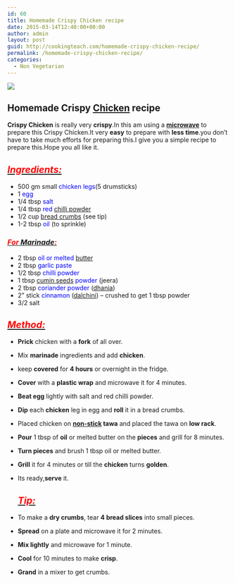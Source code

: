 ```yaml
---
id: 60
title: Homemade Crispy Chicken recipe
date: 2015-03-14T12:40:00+00:00
author: admin
layout: post
guid: http://cookingteach.com/homemade-crispy-chicken-recipe/
permalink: /homemade-crispy-chicken-recipe/
categories:
  - Non Vegetarian
---
```


[![](http://4.bp.blogspot.com/-31KiDtj4SDc/VQQc2L7jejI/AAAAAAAAAI0/rttIY_vTHEM/s1600/1.jpg)](http://4.bp.blogspot.com/-31KiDtj4SDc/VQQc2L7jejI/AAAAAAAAAI0/rttIY_vTHEM/s1600/1.jpg)

## Homemade Crispy [Chicken](http://www.williams-sonoma.com/recipe/tip/grill-perfect-bbq-chicken.html "Grill Bbq Chicken") recipe

**Crispy Chicken** is really very **crispy**.In this am using a **[microwave](http://en.wikipedia.org/wiki/Microwave "Microwave")** to prepare this Crispy Chicken.It very **easy** to prepare with **less time**.you don’t have to take much efforts for preparing this.I give you a simple recipe to prepare this.Hope you all like it.

## _<u><span style="color: red;">Ingredients:</span></u>_

*   500 gm small <span style="color: blue;">chicken legs</span>(5 drumsticks)
*   1 <span style="color: blue;">egg</span>
*   1/4 tbsp <span style="color: blue;">salt</span>
*   1/4 tbsp <span style="color: blue;">red [chilli powder](http://en.wikipedia.org/wiki/Chili_powder "Chili powder")</span>
*   1/2 cup <span style="color: blue;">[bread crumbs](http://en.wikipedia.org/wiki/Bread_crumbs "Bread crumbs")</span> (see tip)
*   1-2 tbsp <span style="color: blue;">oil</span> (to sprinkle)

### _<u><span style="color: red;">For [Marinade](http://en.wikipedia.org/wiki/Marination "Marination"):</span></u>_

*   2 tbsp <span style="color: blue;">oil or melted [butter](http://en.wikipedia.org/wiki/Butter "Butter")</span>
*   2 tbsp <span style="color: blue;">garlic paste</span>
*   1/2 tbsp <span style="color: blue;">chilli powder</span>
*   1 tbsp <span style="color: blue;">[cumin seeds](http://en.wikipedia.org/wiki/Cumin "Cumin") powder</span> (jeera)
*   2 tbsp <span style="color: blue;">coriander powder</span> ([dhania](http://en.wikipedia.org/wiki/Coriander "Coriander"))
*   2” stick <span style="color: blue;">cinnamon</span> ([dalchini](http://en.wikipedia.org/wiki/Cinnamon "Cinnamon")) – crushed to get 1 tbsp powder
*   3/2 salt

## _<u><span style="color: red;">Method:</span></u>_

*   **Prick** chicken with a **fork** of all over.
*   Mix **marinade** ingredients and add **chicken**.
*   keep **covered** for **4 hours** or overnight in the fridge.
*   **Cover** with a **plastic wrap** and microwave it for 4 minutes.
*   **Beat egg** lightly with salt and red chilli powder.
*   **Dip** each **chicken** leg in egg and **roll** it in a bread crumbs.
*   Placed chicken on **[non-stick](http://en.wikipedia.org/wiki/Non-stick_surface "Non-stick surface") tawa** and placed the tawa on **low rack**.
*   **Pour** 1 tbsp of **oil** or melted butter on the **pieces** and grill for 8 minutes.
*   **Turn pieces** and brush 1 tbsp oil or melted butter.
*   **Grill** it for 4 minutes or till the **chicken** turns **golden**.
*   Its ready,**serve** it.  

    ## _<u><span style="color: red;">Tip:</span></u>_

*   To make a **dry crumbs**, tear **4 bread slices** into small pieces.
*   **Spread** on a plate and microwave it for 2 minutes.
*   **Mix lightly** and microwave for 1 minute.
*   **Cool** for 10 minutes to make **crisp**.
*   **Grand** in a mixer to get crumbs.
